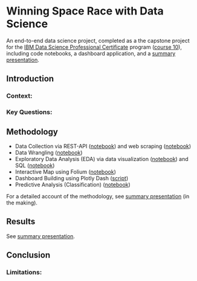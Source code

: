 # Winning Space Race with Data Science
An end-to-end data science project, completed as a the capstone project for the [IBM Data Science Professional Certificate](https://www.coursera.org/professional-certificates/ibm-data-science) program ([course 10](https://www.coursera.org/learn/applied-data-science-capstone?specialization=ibm-data-science)), including code notebooks, a dashboard application, and a [summary presentation](Winning_Space_Race_with_Data_Science.pdf).


## Introduction

### Context:


### Key Questions:



## Methodology

- Data Collection via REST-API ([notebook](Code/1__Data_Collection__API.ipynb)) and web scraping ([notebook](Code/2__Data_Collection__Webscraping.ipynb))
- Data Wrangling ([notebook](Code/3__Data_Wrangling.ipynb))
- Exploratory Data Analysis (EDA) via data visualization ([notebook](Code/4__EDA_DataViz.ipynb)) and SQL ([notebook](Code/5__EDA_SQL.ipynb))
- Interactive Map using Folium ([notebook](Code/6__VizAnalytics_Folium.ipynb))
- Dashboard Building using Plotly Dash ([script](Code/7__spacex_dash_app.py))
- Predictive Analysis (Classification) ([notebook](Code/8__Predictive_Analysis.ipynb))

For a detailed account of the methodology, see [summary presentation]() (in the making).


## Results

See [summary presentation]().


## Conclusion



### Limitations:


